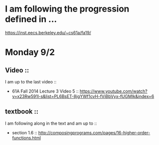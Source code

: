 # I am following the progression defined in ...
https://inst.eecs.berkeley.edu/~cs61a/fa19/

# Monday 9/2

## Video ::
I am up to the last video ::
- 61A Fall 2014 Lecture 3 Video 5 :: https://www.youtube.com/watch?v=x23Rw591l-s&list=PL6BsET-8jgYWf1cvH-fViBbVyx-fUGMIk&index=6

## textbook ::
I am following along in the text and am up to ::
- section 1.6 :: http://composingprograms.com/pages/16-higher-order-functions.html
